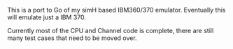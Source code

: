 This is a port to Go of my simH based IBM360/370 emulator. Eventually this will emulate just a IBM 370. 

Currently most of the CPU and Channel code is complete, there are still many test cases that need to be moved over.
